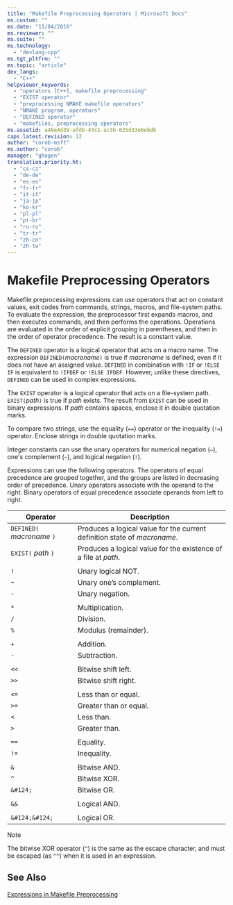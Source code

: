 ```yaml
---
title: "Makefile Preprocessing Operators | Microsoft Docs"
ms.custom: ""
ms.date: "11/04/2016"
ms.reviewer: ""
ms.suite: ""
ms.technology: 
  - "devlang-cpp"
ms.tgt_pltfrm: ""
ms.topic: "article"
dev_langs: 
  - "C++"
helpviewer_keywords: 
  - "operators [C++], makefile preprocessing"
  - "EXIST operator"
  - "preprocessing NMAKE makefile operators"
  - "NMAKE program, operators"
  - "DEFINED operator"
  - "makefiles, preprocessing operators"
ms.assetid: a46e4d39-afdb-43c1-ac3b-025d33e6ebdb
caps.latest.revision: 12
author: "corob-msft"
ms.author: "corob"
manager: "ghogen"
translation.priority.ht: 
  - "cs-cz"
  - "de-de"
  - "es-es"
  - "fr-fr"
  - "it-it"
  - "ja-jp"
  - "ko-kr"
  - "pl-pl"
  - "pt-br"
  - "ru-ru"
  - "tr-tr"
  - "zh-cn"
  - "zh-tw"
---
```

# Makefile Preprocessing Operators
Makefile preprocessing expressions can use operators that act on constant values, exit codes from commands, strings, macros, and file-system paths. To evaluate the expression, the preprocessor first expands macros, and then executes commands, and then performs the operations. Operations are evaluated in the order of explicit grouping in parentheses, and then in the order of operator precedence. The result is a constant value.  
  
 The `DEFINED` operator is a logical operator that acts on a macro name. The expression `DEFINED(`*macroname*`)` is true if *macroname* is defined, even if it does not have an assigned value. `DEFINED` in combination with `!IF` or `!ELSE IF` is equivalent to `!IFDEF` or `!ELSE IFDEF`. However, unlike these directives, `DEFINED` can be used in complex expressions.  
  
 The `EXIST` operator is a logical operator that acts on a file-system path. `EXIST(`*path*`)` is true if *path* exists. The result from `EXIST` can be used in binary expressions. If *path* contains spaces, enclose it in double quotation marks.  
  
 To compare two strings, use the equality (`==`) operator or the inequality (`!=`) operator. Enclose strings in double quotation marks.  
  
 Integer constants can use the unary operators for numerical negation (`–`), one's complement (`~`), and logical negation (`!`).  
  
 Expressions can use the following operators. The operators of equal precedence are grouped together, and the groups are listed in decreasing order of precedence. Unary operators associate with the operand to the right. Binary operators of equal precedence associate operands from left to right.  
  
|Operator|Description|  
|--------------|-----------------|  
|`DEFINED(` *macroname* `)`|Produces a logical value for the current definition state of *macroname*.|  
|`EXIST(` *path* `)`|Produces a logical value for the existence of a file at *path*.|  
|||  
|`!`|Unary logical NOT.|  
|`~`|Unary one’s complement.|  
|`-`|Unary negation.|  
|||  
|`*`|Multiplication.|  
|`/`|Division.|  
|`%`|Modulus (remainder).|  
|||  
|`+`|Addition.|  
|`-`|Subtraction.|  
|||  
|`<<`|Bitwise shift left.|  
|`>>`|Bitwise shift right.|  
|||  
|`<=`|Less than or equal.|  
|`>=`|Greater than or equal.|  
|`<`|Less than.|  
|`>`|Greater than.|  
|||  
|`==`|Equality.|  
|`!=`|Inequality.|  
|||  
|`&`|Bitwise AND.|  
|`^`|Bitwise XOR.|  
|`&#124;`|Bitwise OR.|  
|||  
|`&&`|Logical AND.|  
|||  
|`&#124;&#124;`|Logical OR.|  
  
> [!NOTE]
>  The bitwise XOR operator (`^`) is the same as the escape character, and must be escaped (as `^^`) when it is used in an expression.  
  
## See Also  
 [Expressions in Makefile Preprocessing](../build/expressions-in-makefile-preprocessing.md)